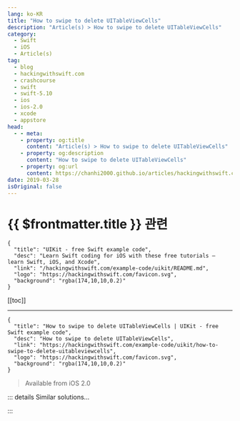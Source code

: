 ```yaml
---
lang: ko-KR
title: "How to swipe to delete UITableViewCells"
description: "Article(s) > How to swipe to delete UITableViewCells"
category:
  - Swift
  - iOS
  - Article(s)
tag: 
  - blog
  - hackingwithswift.com
  - crashcourse
  - swift
  - swift-5.10
  - ios
  - ios-2.0
  - xcode
  - appstore
head:
  - - meta:
    - property: og:title
      content: "Article(s) > How to swipe to delete UITableViewCells"
    - property: og:description
      content: "How to swipe to delete UITableViewCells"
    - property: og:url
      content: https://chanhi2000.github.io/articles/hackingwithswift.com/example-code/uikit/how-to-swipe-to-delete-uitableviewcells.html
date: 2019-03-28
isOriginal: false
---
```


# {{ $frontmatter.title }} 관련

```component VPCard
{
  "title": "UIKit - free Swift example code",
  "desc": "Learn Swift coding for iOS with these free tutorials – learn Swift, iOS, and Xcode",
  "link": "/hackingwithswift.com/example-code/uikit/README.md",
  "logo": "https://hackingwithswift.com/favicon.svg",
  "background": "rgba(174,10,10,0.2)"
}
```

[[toc]]

---

```component VPCard
{
  "title": "How to swipe to delete UITableViewCells | UIKit - free Swift example code",
  "desc": "How to swipe to delete UITableViewCells",
  "link": "https://hackingwithswift.com/example-code/uikit/how-to-swipe-to-delete-uitableviewcells",
  "logo": "https://hackingwithswift.com/favicon.svg",
  "background": "rgba(174,10,10,0.2)"
}
```

> Available from iOS 2.0

<!-- TODO: 작성 -->

<!--
It takes just one method to enable swipe to delete in table views: `tableView(_:commit:forRowAt:)`. This method gets called when a user tries to delete one of your table rows using swipe to delete, but its very presence is what enables swipe to delete in the first place – that is, iOS literally checks to see whether the method exists, and, if it does, enables swipe to delete.

When you want to handle deleting, you have to do three things: first, check that it's a delete that's happening and not an insert (this is down to how you use the UI); second, delete the item from the data source you used to build the table; and third, call `deleteRows(at:)` on your table view.

**It is crucial that you do those things in exactly that order.** iOS checks the number of rows before and after a delete operation, and expects them to add up correctly following the change.

Here's an example that does everything correctly:

```swift
override func tableView(_ tableView: UITableView, commit editingStyle: UITableViewCell.EditingStyle, forRowAt indexPath: IndexPath) {
    if editingStyle == .delete {
        objects.remove(at: indexPath.row)
        tableView.deleteRows(at: [indexPath], with: .fade)
    } else if editingStyle == .insert {
        // Create a new instance of the appropriate class, insert it into the array, and add a new row to the table view.
    }
}
```

-->

::: details Similar solutions…

<!--
/quick-start/swiftui/adding-swipe-to-delete-and-editbutton">Adding swipe to delete and EditButton 
/example-code/uikit/how-to-make-uitableviewcells-auto-resize-to-their-content">How to make UITableViewCells auto resize to their content 
/example-code/uikit/how-to-give-uitableviewcells-a-selected-color-other-than-gray">How to give UITableViewCells a selected color other than gray 
/quick-start/swiftui/how-to-let-users-delete-rows-from-a-list">How to let users delete rows from a list 
/quick-start/swiftui/how-to-delete-core-data-objects-from-swiftui-views">How to delete Core Data objects from SwiftUI views</a>
-->

:::

